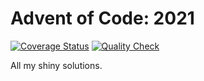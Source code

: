 # Advent of Code: 2021

[![Coverage Status](https://coveralls.io/repos/github/yitsushi/advent-of-code-2021/badge.svg?branch=main)](https://coveralls.io/github/yitsushi/advent-of-code-2021?branch=main)
[![Quality Check](https://github.com/yitsushi/advent-of-code-2021/actions/workflows/quality-check.yaml/badge.svg)](https://github.com/yitsushi/advent-of-code-2021/actions/workflows/quality-check.yaml)

All my shiny solutions.
